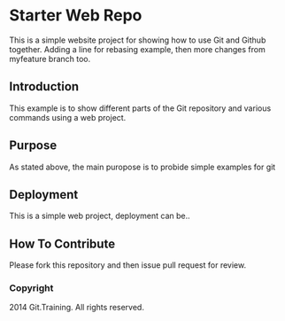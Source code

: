 # Starter Web Repo

This is a simple website project for showing how to use Git and  Github together.
Adding a line for rebasing example, then more changes from myfeature branch too.

## Introduction

This example is to show different parts of the Git repository and various commands using a web project.

## Purpose

As stated above, the main puropose is to probide simple examples for git

## Deployment

This is a simple web project, deployment can be..

## How To Contribute

Please fork this repository and then issue pull request for review.

### Copyright

2014 Git.Training. All rights reserved.

